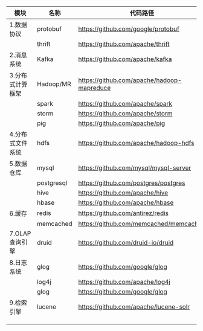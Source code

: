 
|模块|名称|代码路径|
|----|----|----|
|1.数据协议|protobuf|https://github.com/google/protobuf|
||thrift|https://github.com/apache/thrift|
|2.消息系统|Kafka|https://github.com/apache/kafka|
|3.分布式计算框架|Hadoop/MR|https://github.com/apache/hadoop-mapreduce|
||spark|https://github.com/apache/spark|
||storm|https://github.com/apache/storm|
||pig|https://github.com/apache/pig|
|4.分布式文件系统|hdfs|https://github.com/apache/hadoop-hdfs|
|5.数据仓库|mysql|https://github.com/mysql/mysql-server|
||postgresql|https://github.com/postgres/postgres|
||hive|https://github.com/apache/hive|
||hbase|https://github.com/apache/hbase|
|6.缓存|redis|https://github.com/antirez/redis|
||memcached|https://github.com/memcached/memcached|
|7.OLAP查询引擎|druid|https://github.com/druid-io/druid|
|8.日志系统|glog|https://github.com/google/glog|
||log4j|https://github.com/apache/log4j|
||glog|https://github.com/google/glog|
|9.检索引擎|lucene|https://github.com/apache/lucene-solr|
||||
||||
||||
